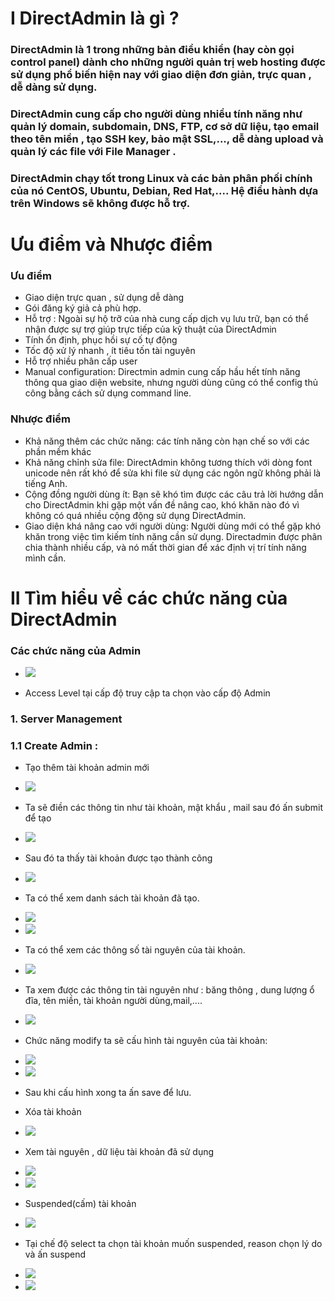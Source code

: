 # I DirectAdmin là gì ?
### DirectAdmin là 1 trong những bản điều khiển (hay còn gọi control panel) dành cho những người quản trị web hosting được sử dụng phổ biến hiện nay với giao diện đơn giản, trực quan , dễ dàng sử dụng. 
###  DirectAdmin cung cấp cho người dùng nhiều tính năng như quản lý domain, subdomain, DNS, FTP, cơ sở dữ liệu, tạo email theo tên miền , tạo SSH key, bảo mật SSL,..., dễ dàng upload và quản lý các file với File Manager .

### DirectAdmin chạy tốt trong Linux và các bản phân phối chính của nó CentOS, Ubuntu, Debian, Red Hat,.... Hệ điều hành dựa trên Windows sẽ không được hỗ trợ.

# Ưu điểm và Nhược điểm
### Ưu điểm 
- Giao diện trực quan , sử dụng dễ dàng 
- Gói đăng ký giả cả phù hợp.
- Hỗ trợ : Ngoài sự hộ trỡ của nhà cung cấp dịch vụ lưu trữ, bạn có thể nhận được sự trợ giúp trực tiếp của kỹ thuật của  DirectAdmin
- Tính ổn định, phục hồi sự cố tự động
- Tốc độ xử lý nhanh , ít tiêu tốn tài nguyên
- Hỗ trợ nhiều phân cấp user
- Manual configuration: Directmin admin cung cấp hầu hết tính năng thông qua giao diện website, nhưng người dùng cũng có thể config thủ công bằng cách sử dụng command line.
### Nhược điểm
- Khả năng thêm các chức năng: các tính năng còn hạn chế so với các phần mềm khác
- Khả năng chỉnh sửa file: DirectAdmin không tương thích với dòng font unicode nên rất khó để sửa khi file sử dụng các ngôn ngữ không phải là tiếng Anh.
- Cộng đồng người dùng ít: Bạn sẽ khó tìm được các câu trả lời hướng dẫn cho DirectAdmin khi gặp một vấn đề nâng cao, khó khăn nào đó vì không có quá nhiều cộng động sử dụng DirectAdmin.
- Giao diện khá nâng cao với người dùng: Người dùng mới có thể gặp khó khăn trong việc tìm kiếm tính năng cần sử dụng. Directadmin được phân chia thành nhiều cấp, và nó mất thời gian để xác định vị trí tính năng mình cần.


# II Tìm hiểu về các chức năng của DirectAdmin
### Các chức năng của Admin 

- <img src="img/8.PNG">

- Access Level tại cấp độ truy cập ta chọn vào cấp độ Admin

###  1. Server Management
### 1.1 Create Admin :
- Tạo thêm tài khoản admin mới
- <img src="img/9.PNG">
- Ta sẽ điền các thông tin như tài khoản, mật khẩu , mail  sau đó ấn submit để tạo
- <img src="img/10.PNG">
- Sau đó ta thấy tài khoản được tạo thành công
- <img src="img/11.PNG">
- Ta có thể xem danh sách tài khoản đã tạo.
- <img src="img/12.PNG">
- <img src="img/13.PNG">
- Ta có thể xem các thông số tài nguyên của tài khoản.
- <img src="img/14.PNG">
- Ta xem được các thông tin tài nguyên như : băng thông , dung lượng ổ đĩa, tên miền, tài khoản người dùng,mail,....
- <img src="img/15.PNG">
- Chức năng modify ta sẽ cấu hình tài nguyên của tài khoản:
- <img src="img/16.PNG">
- <img src="img/17.PNG">
- Sau khi cấu hình xong ta ấn save để lưu.
- Xóa tài khoản 
- <img src="img/18.PNG">
- Xem tài nguyên , dữ liệu tài khoản đã sử dụng
- <img src="img/19.PNG">
- <img src="img/20.PNG">
- Suspended(cấm) tài khoản
- <img src="img/22.PNG">
- Tại chế độ select ta chọn tài khoản muốn suspended, reason chọn lý do và ấn suspend

- <img src="img/23.png">
- <img src="img/24.PNG">






























